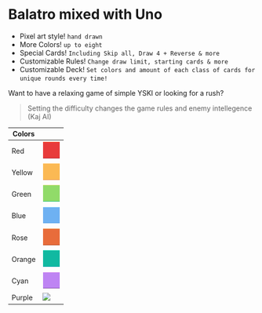 # Balatro mixed with Uno

- Pixel art style! `hand drawn`
- More Colors! `up to eight`
- Special Cards! `Including Skip all, Draw 4 + Reverse & more`
- Customizable Rules! `Change draw limit, starting cards & more`
- Customizable Deck! `Set colors and amount of each class of cards for unique rounds every time!`
  
Want to have a relaxing game of simple YSKI or looking for a rush? 
> Setting the difficulty changes the game rules and enemy intellegence (Kaj AI)

|Colors||
|----------------|---------------|
|Red|<img src="https://github.com/Simbaplayer1/yski/blob/master/art/ui/color_pick_buttons/color_pick_button_1.png?raw=true">|
|Yellow|<img src="https://github.com/Simbaplayer1/yski/blob/master/art/ui/color_pick_buttons/color_pick_button_4.png?raw=true">|
|Green|<img src="https://github.com/Simbaplayer1/yski/blob/master/art/ui/color_pick_buttons/color_pick_button_8.png?raw=true">|
|Blue|<img src="https://github.com/Simbaplayer1/yski/blob/master/art/ui/color_pick_buttons/color_pick_button_12.png?raw=true">|
|Rose|<img src="https://github.com/Simbaplayer1/yski/blob/master/art/ui/color_pick_buttons/color_pick_button_16.png?raw=true">|
|Orange|<img src="https://github.com/Simbaplayer1/yski/blob/master/art/ui/color_pick_buttons/color_pick_button_20.png?raw=true">|
|Cyan|<img src="https://github.com/Simbaplayer1/yski/blob/master/art/ui/color_pick_buttons/color_pick_button_24.png?raw=true">|
|Purple|<img src="https://github.com/Simbaplayer1/yski/blob/master/art/ui/color_pick_buttons/color_pick_button_28.png?raw=true">|
